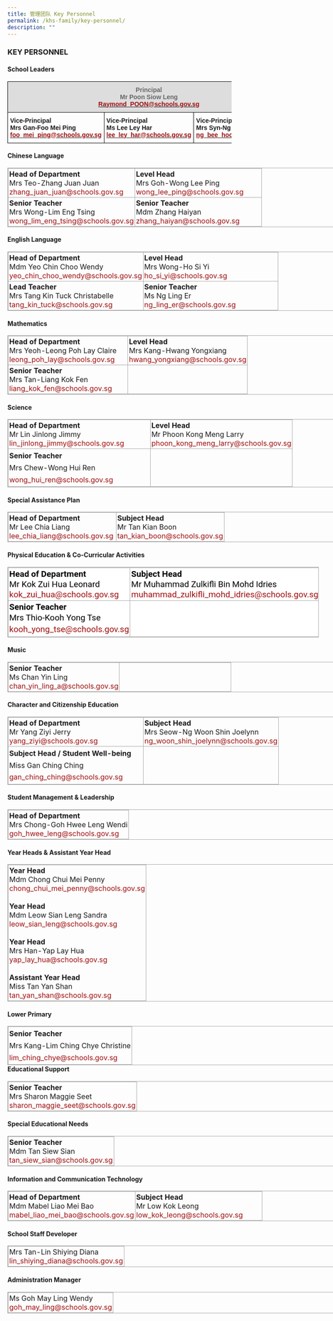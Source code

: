 ```yaml
---
title: 管理团队 Key Personnel
permalink: /khs-family/key-personnel/
description: ""
---
```



### KEY PERSONNEL

#### School Leaders

<table style="border-collapse:collapse;border-spacing:0" class="tg"><thead><tr><th style="background-color:#DDD;border-color:#000000;border-style:solid;border-width:1px;color:#666;font-family:Arial, sans-serif;font-size:14px;font-weight:bold;overflow:hidden;padding:10px 5px;text-align:center;vertical-align:top;word-break:normal" colspan="3">Principal<br>Mr Poon Siow Leng<br><a href="mailto:Raymond_POON@schools.gov.sg"><span style="text-decoration:none;color:#9E0E0F">Raymond_POON@schools.gov.sg</span></a><br></th></tr></thead><tbody><tr><td style="border-color:#000000;border-style:solid;border-width:1px;font-family:Arial, sans-serif;font-size:14px;font-weight:bold;overflow:hidden;padding:10px 5px;text-align:left;vertical-align:top;word-break:normal">Vice-Principal<br>Mrs Gan-Foo Mei Ping<br><a href="mailto:foo_mei_ping@schools.gov.sg"><span style="text-decoration:none;color:#9E0E0F">foo_mei_ping@schools.gov.sg</span></a><br></td><td style="border-color:#000000;border-style:solid;border-width:1px;font-family:Arial, sans-serif;font-size:14px;font-weight:bold;overflow:hidden;padding:10px 5px;text-align:left;vertical-align:top;word-break:normal">Vice-Principal<br>Ms Lee Ley Har<br><a href="mailto:lee_ley_har@schools.gov.sg"><span style="text-decoration:none;color:#9E0E0F">lee_ley_har@schools.gov.sg</span></a><br></td><td style="border-color:#000000;border-style:solid;border-width:1px;font-family:Arial, sans-serif;font-size:14px;font-weight:bold;overflow:hidden;padding:10px 5px;text-align:left;vertical-align:top;word-break:normal">Vice-Principal (Administration)<br>Mrs Syn-Ng Bee Hoon<br><a href="mailto:ng_bee_hoon@schools.gov.sg"><span style="text-decoration:none;color:#9E0E0F">ng_bee_hoon@schools.gov.sg</span></a><br></td></tr></tbody></table>

#### Chinese Language

<table class="iveo_table ives_tab_simple3 ive_eobj_center" style="margin: auto; outline: 0px; padding: 0px; border-collapse: collapse; clear: both; border: 1px solid rgb(170, 170, 170); width: 836.016px;"><tbody style="margin: 0px; outline: 0px; padding: 0px;"><tr style="margin: 0px; outline: 0px; padding: 0px;"><td width="50%" valign="top" style="margin: 0px; outline: 0px; padding: 2px; text-align: left; border: 1px solid rgb(170, 170, 170);"><strong style="margin: 0px; outline: 0px; padding: 0px;">Head of Department<br style="margin: 0px; outline: 0px; padding: 0px;"></strong>Mrs Teo-Zhang Juan Juan<br style="margin: 0px; outline: 0px; padding: 0px;"><a href="mailto:zhang_juan_juan@schools.gov.sg" target="" style="margin: 0px; outline: 0px; padding: 0px; color: rgb(158, 14, 15); text-decoration: none;">zhang_juan_juan@schools.gov.sg</a><br style="margin: 0px; outline: 0px; padding: 0px;"></td><td width="50%" valign="top" style="margin: 0px; outline: 0px; padding: 2px; text-align: left; border: 1px solid rgb(170, 170, 170);"><strong style="margin: 0px; outline: 0px; padding: 0px;">Level Head</strong><br style="margin: 0px; outline: 0px; padding: 0px;">Mrs Goh-Wong Lee Ping<br style="margin: 0px; outline: 0px; padding: 0px;"><a href="mailto:wong_lee_ping@schools.gov.sg" target="" style="margin: 0px; outline: 0px; padding: 0px; color: rgb(158, 14, 15); text-decoration: none;">wong_lee_ping@schools.gov.sg</a><br style="margin: 0px; outline: 0px; padding: 0px;"></td></tr><tr style="margin: 0px; outline: 0px; padding: 0px;"><td width="50%" valign="top" style="margin: 0px; outline: 0px; padding: 2px; text-align: left; border: 1px solid rgb(170, 170, 170);"><strong style="margin: 0px; outline: 0px; padding: 0px;">Senior Teacher</strong><br style="margin: 0px; outline: 0px; padding: 0px;">Mrs Wong-Lim Eng Tsing<br style="margin: 0px; outline: 0px; padding: 0px;"><a href="mailto:wong_lim_eng_tsing@schools.gov.sg" target="" style="margin: 0px; outline: 0px; padding: 0px; color: rgb(158, 14, 15); text-decoration: none;">wong_lim_eng_tsing@schools.gov.sg</a><br style="margin: 0px; outline: 0px; padding: 0px;"></td><td width="50%" valign="top" style="margin: 0px; outline: 0px; padding: 2px; text-align: left; border: 1px solid rgb(170, 170, 170);"><strong style="margin: 0px; outline: 0px; padding: 0px;">Senior Teacher</strong><br style="margin: 0px; outline: 0px; padding: 0px;">Mdm Zhang Haiyan<br style="margin: 0px; outline: 0px; padding: 0px;"><a href="mailto:zhang_haiyan@schools.gov.sg" target="" style="margin: 0px; outline: 0px; padding: 0px; color: rgb(158, 14, 15); text-decoration: none;">zhang_haiyan@schools.gov.sg</a><br style="margin: 0px; outline: 0px; padding: 0px;"></td></tr></tbody></table>

#### English Language

<table class="iveo_table ives_tab_simple3 ive_eobj_center" style="margin: auto; outline: 0px; padding: 0px; border-collapse: collapse; clear: both; border: 1px solid rgb(170, 170, 170); width: 836.016px;"><tbody style="margin: 0px; outline: 0px; padding: 0px;"><tr style="margin: 0px; outline: 0px; padding: 0px;"><td width="50%" valign="top" style="margin: 0px; outline: 0px; padding: 2px; text-align: left; border: 1px solid rgb(170, 170, 170);"><strong style="margin: 0px; outline: 0px; padding: 0px;">Head of Department</strong><br style="margin: 0px; outline: 0px; padding: 0px;">Mdm Yeo Chin Choo Wendy<br style="margin: 0px; outline: 0px; padding: 0px;"><a href="mailto:yeo_chin_choo_wendy@schools.gov.sg" target="" style="margin: 0px; outline: 0px; padding: 0px; color: rgb(158, 14, 15); text-decoration: none;">yeo_chin_choo_wendy@schools.gov.sg</a><br style="margin: 0px; outline: 0px; padding: 0px;"></td><td width="50%" valign="top" style="margin: 0px; outline: 0px; padding: 2px; text-align: left; border: 1px solid rgb(170, 170, 170);"><strong style="margin: 0px; outline: 0px; padding: 0px;">Level Head</strong><br style="margin: 0px; outline: 0px; padding: 0px;">Mrs Wong-Ho Si Yi<br style="margin: 0px; outline: 0px; padding: 0px;"><a href="mailto:ho_si_yi@schools.gov.sg" target="" style="margin: 0px; outline: 0px; padding: 0px; color: rgb(158, 14, 15); text-decoration: none;">ho_si_yi@schools.gov.sg</a><br style="margin: 0px; outline: 0px; padding: 0px;"></td></tr><tr style="margin: 0px; outline: 0px; padding: 0px;"><td width="50%" valign="top" style="margin: 0px; outline: 0px; padding: 2px; text-align: left; border: 1px solid rgb(170, 170, 170);"><strong style="margin: 0px; outline: 0px; padding: 0px;">Lead Teacher</strong><br style="margin: 0px; outline: 0px; padding: 0px;">Mrs Tang Kin Tuck Christabelle<br style="margin: 0px; outline: 0px; padding: 0px;"><a href="mailto:tang_kin_tuck@schools.gov.sg" target="" style="margin: 0px; outline: 0px; padding: 0px; color: rgb(158, 14, 15); text-decoration: none;">tang_kin_tuck@schools.gov.sg</a><br style="margin: 0px; outline: 0px; padding: 0px;"></td><td width="50%" valign="top" style="margin: 0px; outline: 0px; padding: 2px; text-align: left; border: 1px solid rgb(170, 170, 170);"><strong style="margin: 0px; outline: 0px; padding: 0px;">Senior Teacher</strong><br style="margin: 0px; outline: 0px; padding: 0px;">Ms Ng Ling Er<br style="margin: 0px; outline: 0px; padding: 0px;"><a href="mailto:ng_ling_er@schools.gov.sg" target="" style="margin: 0px; outline: 0px; padding: 0px; color: rgb(158, 14, 15); text-decoration: none;">ng_ling_er@schools.gov.sg</a><br style="margin: 0px; outline: 0px; padding: 0px;"></td></tr></tbody></table>

#### Mathematics

<table class="iveo_table ives_tab_simple3 ive_eobj_center" style="margin: auto; outline: 0px; padding: 0px; border-collapse: collapse; clear: both; border: 1px solid rgb(170, 170, 170); width: 836.016px;"><tbody style="margin: 0px; outline: 0px; padding: 0px;"><tr style="margin: 0px; outline: 0px; padding: 0px;"><td width="50%" valign="top" style="margin: 0px; outline: 0px; padding: 2px; text-align: left; border: 1px solid rgb(170, 170, 170);"><strong style="margin: 0px; outline: 0px; padding: 0px;">Head of Department</strong><br style="margin: 0px; outline: 0px; padding: 0px;">Mrs Yeoh-Leong Poh Lay Claire<br style="margin: 0px; outline: 0px; padding: 0px;"><a href="mailto:leong_poh_lay@schools.gov.sg" target="" style="margin: 0px; outline: 0px; padding: 0px; color: rgb(158, 14, 15); text-decoration: none;">leong_poh_lay@schools.gov.sg</a><br style="margin: 0px; outline: 0px; padding: 0px;"></td><td width="50%" valign="top" style="margin: 0px; outline: 0px; padding: 2px; text-align: left; border: 1px solid rgb(170, 170, 170);"><strong style="margin: 0px; outline: 0px; padding: 0px;">Level Head</strong><br style="margin: 0px; outline: 0px; padding: 0px;">Mrs Kang-Hwang Yongxiang<br style="margin: 0px; outline: 0px; padding: 0px;"><a href="mailto:hwang_yongxiang@schools.gov.sg" target="" style="margin: 0px; outline: 0px; padding: 0px; color: rgb(158, 14, 15); text-decoration: none;">hwang_yongxiang@schools.gov.sg</a><br style="margin: 0px; outline: 0px; padding: 0px;"></td></tr><tr style="margin: 0px; outline: 0px; padding: 0px;"><td width="50%" valign="top" style="margin: 0px; outline: 0px; padding: 2px; text-align: left; border: 1px solid rgb(170, 170, 170);"><strong style="margin: 0px; outline: 0px; padding: 0px;">Senior Teacher</strong><br style="margin: 0px; outline: 0px; padding: 0px;">Mrs Tan-Liang Kok Fen<br style="margin: 0px; outline: 0px; padding: 0px;"><a href="mailto:liang_kok_fen@schools.gov.sg" target="" style="margin: 0px; outline: 0px; padding: 0px; color: rgb(158, 14, 15); text-decoration: none;">liang_kok_fen@schools.gov.sg</a><br style="margin: 0px; outline: 0px; padding: 0px;"></td><td style="margin: 0px; outline: 0px; padding: 2px; text-align: center; border: 1px solid rgb(170, 170, 170);"></td></tr></tbody></table>

#### Science

<table class="iveo_table ives_tab_simple3 ive_eobj_center" style="margin: auto; outline: 0px; padding: 0px; border-collapse: collapse; clear: both; border: 1px solid rgb(170, 170, 170); width: 836.016px;"><tbody style="margin: 0px; outline: 0px; padding: 0px;"><tr style="margin: 0px; outline: 0px; padding: 0px;"><td width="50%" valign="top" style="margin: 0px; outline: 0px; padding: 2px; text-align: left; border: 1px solid rgb(170, 170, 170);"><strong style="margin: 0px; outline: 0px; padding: 0px;">Head of Department</strong><br style="margin: 0px; outline: 0px; padding: 0px;">Mr Lin Jinlong Jimmy<br style="margin: 0px; outline: 0px; padding: 0px;"><a href="mailto:lin_jinlong_jimmy@schools.gov.sg" target="" style="margin: 0px; outline: 0px; padding: 0px; color: rgb(158, 14, 15); text-decoration: none;">lin_jinlong_jimmy@schools.gov.sg</a><br style="margin: 0px; outline: 0px; padding: 0px;"></td><td width="50%" valign="top" style="margin: 0px; outline: 0px; padding: 2px; text-align: left; border: 1px solid rgb(170, 170, 170);"><b style="margin: 0px; outline: 0px; padding: 0px;">Level Head</b><br style="margin: 0px; outline: 0px; padding: 0px;">Mr Phoon Kong Meng Larry<br style="margin: 0px; outline: 0px; padding: 0px;"><a href="mailto:phoon_kong_meng_larry@schools.gov.sg" target="" style="margin: 0px; outline: 0px; padding: 0px; color: rgb(158, 14, 15); text-decoration: none;">phoon_kong_meng_larry@schools.gov.sg</a><br style="margin: 0px; outline: 0px; padding: 0px;"></td></tr><tr style="margin: 0px; outline: 0px; padding: 0px;"><td style="margin: 0px; outline: 0px; padding: 2px; text-align: center; border: 1px solid rgb(170, 170, 170);"><div style="margin: 0px; outline: 0px; padding: 0px; line-height: 26.6px; text-align: justify;"><strong style="margin: 0px; outline: 0px; padding: 0px; background-color: initial; text-align: left;">Senior Teacher</strong></div><span style="margin: 0px; outline: 0px; padding: 0px; text-align: left;"><div style="margin: 0px; outline: 0px; padding: 0px; line-height: 26.6px; text-align: justify;"><span style="margin: 0px; outline: 0px; padding: 0px; background-color: initial;">Mrs Chew-Wong Hui Ren</span></div></span><div style="margin: 0px; outline: 0px; padding: 0px; line-height: 26.6px; text-align: justify;"><a href="mailto:wong_hui_ren@schools.gov.sg" target="" style="margin: 0px; outline: 0px; padding: 0px; color: rgb(158, 14, 15); text-decoration: none; text-align: left;"></a><a href="mailto:wong_hui_ren@schools.gov.sg" target="" style="margin: 0px; outline: 0px; padding: 0px; color: rgb(158, 14, 15); text-decoration: none; background-color: initial;">wong_hui_ren@schools.gov.sg</a><span style="margin: 0px; outline: 0px; padding: 0px; text-align: center; background-color: initial; color: rgb(0, 0, 0);">&nbsp;</span><br style="margin: 0px; outline: 0px; padding: 0px;"></div></td><td style="margin: 0px; outline: 0px; padding: 2px; text-align: center; border: 1px solid rgb(170, 170, 170);">&nbsp;</td></tr></tbody></table>

#### Special Assistance Plan

<table class="iveo_table ives_tab_simple3 ive_eobj_center" style="margin: auto; outline: 0px; padding: 0px; border-collapse: collapse; clear: both; border: 1px solid rgb(170, 170, 170); width: 836.016px;"><tbody style="margin: 0px; outline: 0px; padding: 0px;"><tr style="margin: 0px; outline: 0px; padding: 0px;"><td width="50%" valign="top" style="margin: 0px; outline: 0px; padding: 2px; text-align: left; border: 1px solid rgb(170, 170, 170);"><strong style="margin: 0px; outline: 0px; padding: 0px;">Head of Department</strong><br style="margin: 0px; outline: 0px; padding: 0px;">Mr Lee Chia Liang<br style="margin: 0px; outline: 0px; padding: 0px;"><a href="mailto:lee_chia_liang@schools.gov.sg" target="" style="margin: 0px; outline: 0px; padding: 0px; color: rgb(158, 14, 15); text-decoration: none;">lee_chia_liang@schools.gov.sg</a><br style="margin: 0px; outline: 0px; padding: 0px;"></td><td width="50%" valign="top" style="margin: 0px; outline: 0px; padding: 2px; text-align: left; border: 1px solid rgb(170, 170, 170);"><strong style="margin: 0px; outline: 0px; padding: 0px;">Subject Head</strong><br style="margin: 0px; outline: 0px; padding: 0px;">Mr Tan Kian Boon<br style="margin: 0px; outline: 0px; padding: 0px;"><a href="mailto:tan_kian_boon@schools.gov.sg" target="" style="margin: 0px; outline: 0px; padding: 0px; color: rgb(158, 14, 15); text-decoration: none;">tan_kian_boon@schools.gov.sg</a><br style="margin: 0px; outline: 0px; padding: 0px;"></td></tr></tbody></table>

#### Physical Education & Co-Curricular Activities

<table class="iveo_table ives_tab_simple3 ive_eobj_center" style="margin: auto; outline: 0px; padding: 0px; border-collapse: collapse; clear: both; border: 1px solid rgb(170, 170, 170); color: rgb(0, 0, 0); font-family: Roboto, sans-serif, &quot;Noto Sans SC&quot;, sans-serif; font-size: 19px; font-style: normal; font-variant-ligatures: normal; font-variant-caps: normal; font-weight: 400; letter-spacing: normal; orphans: 2; text-align: left; text-transform: none; white-space: normal; widows: 2; word-spacing: 0px; -webkit-text-stroke-width: 0px; background-color: rgb(255, 255, 255); text-decoration-thickness: initial; text-decoration-style: initial; text-decoration-color: initial; width: 699.604px;"><tbody style="margin: 0px; outline: 0px; padding: 0px;"><tr style="margin: 0px; outline: 0px; padding: 0px;"><td width="50%" valign="top" style="margin: 0px; outline: 0px; padding: 2px; text-align: left; border: 1px solid rgb(170, 170, 170);"><strong style="margin: 0px; outline: 0px; padding: 0px;">Head of Department</strong><br style="margin: 0px; outline: 0px; padding: 0px;">Mr Kok Zui Hua Leonard<br style="margin: 0px; outline: 0px; padding: 0px;"><a href="mailto:kok_zui_hua@schools.gov.sg" target="" style="margin: 0px; outline: 0px; padding: 0px; color: rgb(158, 14, 15); text-decoration: none;">kok_zui_hua@schools.gov.sg</a><br style="margin: 0px; outline: 0px; padding: 0px;"></td><td width="50%" valign="top" style="margin: 0px; outline: 0px; padding: 2px; text-align: left; border: 1px solid rgb(170, 170, 170);"><strong style="margin: 0px; outline: 0px; padding: 0px;">Subject Head</strong><br style="margin: 0px; outline: 0px; padding: 0px;">Mr Muhammad Zulkifli Bin Mohd Idries<br style="margin: 0px; outline: 0px; padding: 0px;"><a href="mailto:muhammad_zulkifli_mohd_idries@schools.gov.sg" target="" style="margin: 0px; outline: 0px; padding: 0px; color: rgb(158, 14, 15); text-decoration: none;">muhammad_zulkifli_mohd_idries@schools.gov.sg</a><br style="margin: 0px; outline: 0px; padding: 0px;"></td></tr><tr style="margin: 0px; outline: 0px; padding: 0px;"><td style="margin: 0px; outline: 0px; padding: 2px; text-align: justify; border: 1px solid rgb(170, 170, 170);"><span style="margin: 0px; outline: 0px; padding: 0px; text-align: left;"><b style="margin: 0px; outline: 0px; padding: 0px;">Senior Teacher</b><br style="margin: 0px; outline: 0px; padding: 0px;"><div style="margin: 0px; outline: 0px; padding: 0px; line-height: 26.6px; text-align: left;"><span style="margin: 0px; outline: 0px; padding: 0px; text-align: justify; background-color: initial;">Mrs Thio-Kooh Yong Tse</span></div><div style="margin: 0px; outline: 0px; padding: 0px; line-height: 26.6px; text-align: left;"><span style="margin: 0px; outline: 0px; padding: 0px; text-align: justify; background-color: initial;"><a href="mailto:Kooh_Yong_Tse@schools.gov.sg" target="" style="margin: 0px; outline: 0px; padding: 0px; color: rgb(158, 14, 15); text-decoration: none;">kooh_yong_tse@schools.gov.sg</a><br style="margin: 0px; outline: 0px; padding: 0px;"></span></div></span></td><td style="margin: 0px; outline: 0px; padding: 2px; text-align: center; border: 1px solid rgb(170, 170, 170);">&nbsp;</td></tr></tbody></table>

#### Music

<table class="iveo_table ives_tab_simple3 ive_eobj_center" style="margin: auto; outline: 0px; padding: 0px; border-collapse: collapse; clear: both; border: 1px solid rgb(170, 170, 170); width: 836.016px;"><tbody style="margin: 0px; outline: 0px; padding: 0px;"><tr style="margin: 0px; outline: 0px; padding: 0px;"><td width="50%" valign="top" style="margin: 0px; outline: 0px; padding: 2px; text-align: left; border: 1px solid rgb(170, 170, 170);"><strong style="margin: 0px; outline: 0px; padding: 0px;">Senior Teacher</strong><br style="margin: 0px; outline: 0px; padding: 0px;">Ms Chan Yin Ling<br style="margin: 0px; outline: 0px; padding: 0px;"><a href="mailto:chan_yin_ling_a@schools.gov.sg" target="" style="margin: 0px; outline: 0px; padding: 0px; color: rgb(158, 14, 15); text-decoration: none;">chan_yin_ling_a@schools.gov.sg</a><br style="margin: 0px; outline: 0px; padding: 0px;"></td><td width="50%" valign="top" style="margin: 0px; outline: 0px; padding: 2px; text-align: left; border: 1px solid rgb(170, 170, 170);"><br style="margin: 0px; outline: 0px; padding: 0px;"></td></tr></tbody></table>

#### Character and Citizenship Education

<table class="iveo_table ives_tab_simple3 ive_eobj_center" style="margin: auto; outline: 0px; padding: 0px; border-collapse: collapse; clear: both; border: 1px solid rgb(170, 170, 170); width: 836.016px;"><tbody style="margin: 0px; outline: 0px; padding: 0px;"><tr style="margin: 0px; outline: 0px; padding: 0px;"><td width="50%" valign="top" style="margin: 0px; outline: 0px; padding: 2px; text-align: left; border: 1px solid rgb(170, 170, 170);"><strong style="margin: 0px; outline: 0px; padding: 0px;">Head of Department</strong><br style="margin: 0px; outline: 0px; padding: 0px;">Mr Yang Ziyi Jerry<br style="margin: 0px; outline: 0px; padding: 0px;"><a href="mailto:yang_ziyi@schools.gov.sg" target="" style="margin: 0px; outline: 0px; padding: 0px; color: rgb(158, 14, 15); text-decoration: none;">yang_ziyi@schools.gov.sg</a><br style="margin: 0px; outline: 0px; padding: 0px;"></td><td width="50%" valign="top" style="margin: 0px; outline: 0px; padding: 2px; text-align: left; border: 1px solid rgb(170, 170, 170);"><strong style="margin: 0px; outline: 0px; padding: 0px;">Subject Head</strong><br style="margin: 0px; outline: 0px; padding: 0px;">Mrs Seow-Ng Woon Shin Joelynn<br style="margin: 0px; outline: 0px; padding: 0px;"><a href="mailto:ng_woon_shin_joelynn@schools.gov.sg" target="" style="margin: 0px; outline: 0px; padding: 0px; color: rgb(158, 14, 15); text-decoration: none;">ng_woon_shin_joelynn@schools.gov.sg</a><br style="margin: 0px; outline: 0px; padding: 0px;"></td></tr><tr style="margin: 0px; outline: 0px; padding: 0px;"><td style="margin: 0px; outline: 0px; padding: 2px; text-align: center; border: 1px solid rgb(170, 170, 170);"><div style="margin: 0px; outline: 0px; padding: 0px; line-height: 26.6px; text-align: justify;"><strong style="margin: 0px; outline: 0px; padding: 0px; background-color: initial; text-align: left;">Subject Head / Student Well-being</strong></div><span style="margin: 0px; outline: 0px; padding: 0px; text-align: left;"><div style="margin: 0px; outline: 0px; padding: 0px; line-height: 26.6px; text-align: justify;"><span style="margin: 0px; outline: 0px; padding: 0px; background-color: initial;">Miss Gan Ching Ching</span></div></span><div style="margin: 0px; outline: 0px; padding: 0px; line-height: 26.6px; text-align: justify;"><a href="mailto:gan_ching_ching@schools.gov.sg" target="" style="margin: 0px; outline: 0px; padding: 0px; color: rgb(158, 14, 15); text-decoration: none; text-align: left;"></a><a href="mailto:gan_ching_ching@schools.gov.sg" target="" style="margin: 0px; outline: 0px; padding: 0px; color: rgb(158, 14, 15); text-decoration: none; background-color: initial;">gan_ching_ching@schools.gov.sg</a><span style="margin: 0px; outline: 0px; padding: 0px; text-align: center; background-color: initial; color: rgb(0, 0, 0);">&nbsp;</span><br style="margin: 0px; outline: 0px; padding: 0px;"></div></td><td style="margin: 0px; outline: 0px; padding: 2px; text-align: center; border: 1px solid rgb(170, 170, 170);">&nbsp;</td></tr></tbody></table>

#### Student Management & Leadership

<table class="iveo_table ives_tab_simple3 ive_eobj_center" style="margin: auto; outline: 0px; padding: 0px; border-collapse: collapse; clear: both; border: 1px solid rgb(170, 170, 170); width: 836.016px;"><tbody style="margin: 0px; outline: 0px; padding: 0px;"><tr style="margin: 0px; outline: 0px; padding: 0px;"><td style="margin: 0px; outline: 0px; padding: 2px; text-align: left; border: 1px solid rgb(170, 170, 170);"><strong style="margin: 0px; outline: 0px; padding: 0px;">Head of Department</strong><br style="margin: 0px; outline: 0px; padding: 0px;">Mrs Chong-Goh Hwee Leng Wendi<br style="margin: 0px; outline: 0px; padding: 0px;"><a href="mailto:goh_hwee_leng@schools.gov.sg" target="" style="margin: 0px; outline: 0px; padding: 0px; color: rgb(158, 14, 15); text-decoration: none;">goh_hwee_leng@schools.gov.sg</a><br style="margin: 0px; outline: 0px; padding: 0px;"></td></tr></tbody></table>

#### Year Heads & Assistant Year Head

<table class="iveo_table ives_tab_simple3 ive_eobj_center" style="margin: auto; outline: 0px; padding: 0px; border-collapse: collapse; clear: both; border: 1px solid rgb(170, 170, 170); width: 836.016px;"><tbody style="margin: 0px; outline: 0px; padding: 0px;"><tr style="margin: 0px; outline: 0px; padding: 0px;"><td style="margin: 0px; outline: 0px; padding: 2px; text-align: left; border: 1px solid rgb(170, 170, 170);"><b style="margin: 0px; outline: 0px; padding: 0px;">Year Head</b><br style="margin: 0px; outline: 0px; padding: 0px;">Mdm Chong Chui Mei Penny<br style="margin: 0px; outline: 0px; padding: 0px;"><a href="mailto:chong_chui_mei_penny@schools.gov.sg" target="" style="margin: 0px; outline: 0px; padding: 0px; color: rgb(158, 14, 15); text-decoration: none;">chong_chui_mei_penny@schools.gov.sg</a><br style="margin: 0px; outline: 0px; padding: 0px;"><br style="margin: 0px; outline: 0px; padding: 0px;"><b style="margin: 0px; outline: 0px; padding: 0px;">Year Head<br style="margin: 0px; outline: 0px; padding: 0px;"></b>Mdm Leow Sian Leng Sandra<br style="margin: 0px; outline: 0px; padding: 0px;"><a href="mailto:leow_sian_leng@schools.gov.sg" target="" style="margin: 0px; outline: 0px; padding: 0px; color: rgb(158, 14, 15); text-decoration: none;">leow_sian_leng@schools.gov.sg</a><br style="margin: 0px; outline: 0px; padding: 0px;"><br style="margin: 0px; outline: 0px; padding: 0px;"><b style="margin: 0px; outline: 0px; padding: 0px;">Year Head<br style="margin: 0px; outline: 0px; padding: 0px;"></b>Mrs Han-Yap Lay Hua<br style="margin: 0px; outline: 0px; padding: 0px;"><a href="mailto:yap_lay_hua@schools.gov.sg" target="" style="margin: 0px; outline: 0px; padding: 0px; color: rgb(158, 14, 15); text-decoration: none;">yap_lay_hua@schools.gov.sg</a><br style="margin: 0px; outline: 0px; padding: 0px;"><br style="margin: 0px; outline: 0px; padding: 0px;"><b style="margin: 0px; outline: 0px; padding: 0px;">Assistant Year Head<br style="margin: 0px; outline: 0px; padding: 0px;"></b>Miss Tan Yan Shan<br style="margin: 0px; outline: 0px; padding: 0px;"><a href="mailto:tan_yan_shan@schools.gov.sg" target="" style="margin: 0px; outline: 0px; padding: 0px; color: rgb(158, 14, 15); text-decoration: none;">tan_yan_shan@schools.gov.sg</a><br style="margin: 0px; outline: 0px; padding: 0px;"></td></tr></tbody></table>

#### Lower Primary

<table class="ive_eobj_left iveo_table ives_tab_simple3" style="margin: 0px 10px 0px 0px; outline: 0px; padding: 0px; border-collapse: collapse; float: left; border: 1px solid rgb(170, 170, 170); text-align: justify; width: 836.016px;"><tbody style="margin: 0px; outline: 0px; padding: 0px;"><tr style="margin: 0px; outline: 0px; padding: 0px;"><td style="margin: 0px; outline: 0px; padding: 2px; text-align: center; border: 1px solid rgb(170, 170, 170);"><div style="margin: 0px; outline: 0px; padding: 0px; line-height: 26.6px; text-align: justify;"><b style="margin: 0px; outline: 0px; padding: 0px; background-color: initial;">Senior Teacher</b></div><div style="margin: 0px; outline: 0px; padding: 0px; line-height: 26.6px; text-align: justify;"><span style="margin: 0px; outline: 0px; padding: 0px; background-color: initial;">Mrs Kang-Lim Ching Chye Christine</span></div><div style="margin: 0px; outline: 0px; padding: 0px; line-height: 26.6px; color: rgb(102, 102, 102); text-align: justify;"><a href="mailto:Lim_Ching_Chye@schools.gov.sg" target="" style="margin: 0px; outline: 0px; padding: 0px; color: rgb(158, 14, 15); text-decoration: none;"><span style="margin: 0px; outline: 0px; padding: 0px; background-color: initial; color: rgb(102, 102, 102);"></span></a><a href="mailto:Lim_Ching_Chye@schools.gov.sg" target="" style="margin: 0px; outline: 0px; padding: 0px; color: rgb(158, 14, 15); text-decoration: none;">lim_ching_chye@schools.gov.sg</a><br style="margin: 0px; outline: 0px; padding: 0px;"></div></td></tr></tbody></table>

#### Educational Support

<table class="iveo_table ives_tab_simple3 ive_eobj_center" style="margin: auto; outline: 0px; padding: 0px; border-collapse: collapse; clear: both; border: 1px solid rgb(170, 170, 170); width: 836.016px;"><tbody style="margin: 0px; outline: 0px; padding: 0px;"><tr style="margin: 0px; outline: 0px; padding: 0px;"><td style="margin: 0px; outline: 0px; padding: 2px; text-align: left; border: 1px solid rgb(170, 170, 170);"><strong style="margin: 0px; outline: 0px; padding: 0px;">Senior Teacher</strong><br style="margin: 0px; outline: 0px; padding: 0px;">Mrs Sharon Maggie Seet<br style="margin: 0px; outline: 0px; padding: 0px;"><a href="mailto:sharon_maggie_seet@schools.gov.sg" target="" style="margin: 0px; outline: 0px; padding: 0px; color: rgb(158, 14, 15); text-decoration: none;">sharon_maggie_seet@schools.gov.sg</a><br style="margin: 0px; outline: 0px; padding: 0px;"></td></tr></tbody></table>

#### Special Educational Needs

<table class="iveo_table ives_tab_simple3 ive_eobj_center" style="margin: auto; outline: 0px; padding: 0px; border-collapse: collapse; clear: both; border: 1px solid rgb(170, 170, 170); width: 836.016px;"><tbody style="margin: 0px; outline: 0px; padding: 0px;"><tr style="margin: 0px; outline: 0px; padding: 0px;"><td style="margin: 0px; outline: 0px; padding: 2px; text-align: left; border: 1px solid rgb(170, 170, 170);"><strong style="margin: 0px; outline: 0px; padding: 0px;">Senior Teacher</strong><br style="margin: 0px; outline: 0px; padding: 0px;">Mdm Tan Siew Sian<br style="margin: 0px; outline: 0px; padding: 0px;"><a href="mailto:tan_siew_sian@schools.gov.sg" target="" style="margin: 0px; outline: 0px; padding: 0px; color: rgb(158, 14, 15); text-decoration: none;">tan_siew_sian@schools.gov.sg</a><br style="margin: 0px; outline: 0px; padding: 0px;"></td></tr></tbody></table>

#### Information and Communication Technology

<table class="iveo_table ives_tab_simple3 ive_eobj_center" style="margin: auto; outline: 0px; padding: 0px; border-collapse: collapse; clear: both; border: 1px solid rgb(170, 170, 170); width: 836.016px;"><tbody style="margin: 0px; outline: 0px; padding: 0px;"><tr style="margin: 0px; outline: 0px; padding: 0px;"><td width="50%" valign="top" style="margin: 0px; outline: 0px; padding: 2px; text-align: left; border: 1px solid rgb(170, 170, 170);"><strong style="margin: 0px; outline: 0px; padding: 0px;">Head of Department</strong><br style="margin: 0px; outline: 0px; padding: 0px;">Mdm Mabel Liao Mei Bao<br style="margin: 0px; outline: 0px; padding: 0px;"><a href="mailto:mabel_liao_mei_bao@schools.gov.sg" target="" style="margin: 0px; outline: 0px; padding: 0px; color: rgb(158, 14, 15); text-decoration: none;">mabel_liao_mei_bao@schools.gov.sg</a><br style="margin: 0px; outline: 0px; padding: 0px;"></td><td width="50%" valign="top" style="margin: 0px; outline: 0px; padding: 2px; text-align: left; border: 1px solid rgb(170, 170, 170);"><strong style="margin: 0px; outline: 0px; padding: 0px;">Subject Head</strong><br style="margin: 0px; outline: 0px; padding: 0px;">Mr Low Kok Leong<br style="margin: 0px; outline: 0px; padding: 0px;"><a href="mailto:low_kok_leong@schools.gov.sg" target="" style="margin: 0px; outline: 0px; padding: 0px; color: rgb(158, 14, 15); text-decoration: none;">low_kok_leong@schools.gov.sg</a><br style="margin: 0px; outline: 0px; padding: 0px;"></td></tr></tbody></table>

#### School Staff Developer

<table class="iveo_table ives_tab_simple3 ive_eobj_center" style="margin: auto; outline: 0px; padding: 0px; border-collapse: collapse; clear: both; border: 1px solid rgb(170, 170, 170); width: 836.016px;"><tbody style="margin: 0px; outline: 0px; padding: 0px;"><tr style="margin: 0px; outline: 0px; padding: 0px;"><td style="margin: 0px; outline: 0px; padding: 2px; text-align: left; border: 1px solid rgb(170, 170, 170);">Mrs Tan-Lin Shiying Diana<br style="margin: 0px; outline: 0px; padding: 0px;"><a href="mailto:lin_shiying_diana@schools.gov.sg" target="" style="margin: 0px; outline: 0px; padding: 0px; color: rgb(158, 14, 15); text-decoration: none;">lin_shiying_diana@schools.gov.sg</a><br style="margin: 0px; outline: 0px; padding: 0px;"></td></tr></tbody></table>

#### Administration Manager

<table class="iveo_table ives_tab_simple3 ive_eobj_center" style="margin: auto; outline: 0px; padding: 0px; border-collapse: collapse; clear: both; border: 1px solid rgb(170, 170, 170); width: 836.016px;"><tbody style="margin: 0px; outline: 0px; padding: 0px;"><tr style="margin: 0px; outline: 0px; padding: 0px;"><td style="margin: 0px; outline: 0px; padding: 2px; text-align: left; border: 1px solid rgb(170, 170, 170);">Ms Goh May Ling Wendy<br style="margin: 0px; outline: 0px; padding: 0px;"><a href="mailto:goh_may_ling@schools.gov.sg" target="" style="margin: 0px; outline: 0px; padding: 0px; color: rgb(158, 14, 15); text-decoration: none;">goh_may_ling@schools.gov.sg</a><br style="margin: 0px; outline: 0px; padding: 0px;"></td></tr></tbody></table>